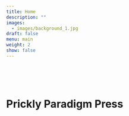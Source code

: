 ```yaml
---
title: Home
description: ""
images:
  - images/background_1.jpg
draft: false
menu: main
weight: 2
show: false
---
```

<br><br><br>

# Prickly Paradigm Press

<br><br><br>